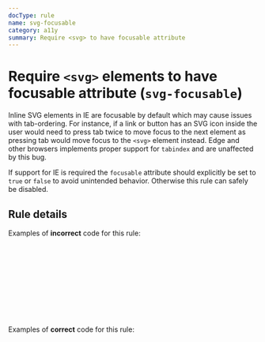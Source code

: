 ```yaml
---
docType: rule
name: svg-focusable
category: a11y
summary: Require <svg> to have focusable attribute
---
```


# Require `<svg>` elements to have focusable attribute (`svg-focusable`)

Inline SVG elements in IE are focusable by default which may cause issues with tab-ordering.
For instance, if a link or button has an SVG icon inside the user would need to press tab twice to move focus to the next element as pressing tab would move focus to the `<svg>` element instead.
Edge and other browsers implements proper support for `tabindex` and are unaffected by this bug.

If support for IE is required the `focusable` attribute should explicitly be set to `true` or `false` to avoid unintended behavior.
Otherwise this rule can safely be disabled.

## Rule details

Examples of **incorrect** code for this rule:

<validate name="incorrect" rules="svg-focusable">
	<a href="#">
		<svg></svg>
	</a>
</validate>

Examples of **correct** code for this rule:

<validate name="correct" rules="svg-focusable">
	<a href="#">
		<svg focusable="false"></svg>
	</a>
</validate>
